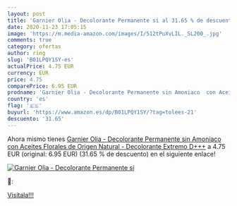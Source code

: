 ```yaml
---
layout: post
title: 'Garnier Olia - Decolorante Permanente si al 31.65 % de descuento'
date: 2020-11-23 17:05:15
image: 'https://m.media-amazon.com/images/I/512tPuXvLIL._SL200_.jpg'
comments: true
category: ofertas
author: ring
slug: 'B01LPQY1SY-es'
actualPrice: 4.75 EUR
currency: EUR
price: 4.75
comparePrice: 6.95 EUR
prodname: 'Garnier Olia - Decolorante Permanente sin Amoniaco  con Aceites Florales de Origen Natural - Decolorante Extremo D+++'
country: 'es'
flag: '🇪🇸'
buyurl: 'https://www.amazon.es/dp/B01LPQY1SY/?tag=tolees-21'
descuento: '31.65'
---
```


Ahora mismo tienes [Garnier Olia - Decolorante Permanente sin Amoniaco  con Aceites Florales de Origen Natural - Decolorante Extremo D+++](https://www.amazon.es/dp/B01LPQY1SY/?tag=tolees-21) a 4.75 EUR (original: 6.95 EUR) (31.65 %  de descuento) en el siguiente enlace!

[![Garnier Olia - Decolorante Permanente si](https://m.media-amazon.com/images/I/512tPuXvLIL._SL200_.jpg)](https://www.amazon.es/dp/B01LPQY1SY/?tag=tolees-21)

🔎:


[Visítala!!!](https://www.amazon.es/dp/B01LPQY1SY/?tag=tolees-21)
